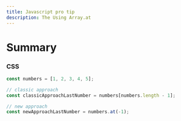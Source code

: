 ```yaml
---
title: Javascript pro tip 
description: The Using Array.at 
---
```


# Summary 

### CSS 

```ts settings:code:hide-clipboard settings:code:creator-mode
const numbers = [1, 2, 3, 4, 5];

// classic approach
const classicApproachLastNumber = numbers[numbers.length - 1];

// new approach
const newApproachLastNumber = numbers.at(-1);
```
